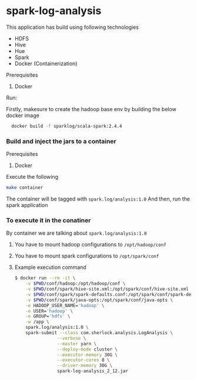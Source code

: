 # spark-log-analysis

This application has build using following technologies
  * HDFS
  * Hive
  * Hue
  * Spark
  * Docker (Containerization)

Prerequisites

1. Docker

Run:

Firstly, makesure to create the hadoop base env by building the below docker image

```bash
  docker build -f sparklog/scala-spark:2.4.4
```

### Build and inject the jars to a container

Prerequisites

1. Docker

Execute the following

```bash
make container
```

The container will be tagged with `spark.log/analysis:1.0`
And then, run the spark application

### To execute it in the conatiner

By container we are talking about `spark.log/analysis:1.0`

1. You have to mount hadoop configurations to `/opt/hadoop/conf`

2. You have to mount spark configurations to `/opt/spark/conf`

3. Example execution command

    ```bash
    $ docker run --rm -it \
        -v $PWD/conf/hadoop:/opt/hadoop/conf \
        -v $PWD/conf/spark/hive-site.xml:/opt/spark/conf/hive-site.xml \
        -v $PWD/conf/spark/spark-defaults.conf:/opt/spark/conf/spark-defaults.conf \
        -v $PWD/conf/spark/java-opts:/opt/spark/conf/java-opts \
        -e HADOOP_USER_NAME='hadoop' \
        -e USER='hadoop' \
        -e GROUP='hdfs' \
        -w /app \
        spark.log/analysis:1.0 \
        spark-submit --class com.sherlock.analysis.LogAnalysis \
                    --verbose \
                    --master yarn \
                    --deploy-mode cluster \
                    --executor-memory 30G \
                    --executor-cores 8 \
                    --driver-memory 30G \
                    spark-log-analysis_2_12.jar
    ```
    